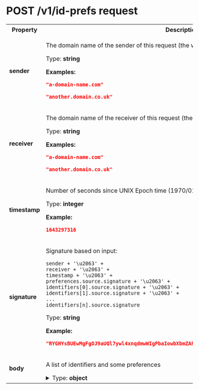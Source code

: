# POST /v1/id-prefs request

<table>

<tr>
    <th> Property </th>
    <th> Description </th>
</tr>

<tr>
<td>
<b>sender</b>
</td>
<td>

The domain name of the sender of this request (the website domain)

Type: **string**

**Examples:** 

```json
"a-domain-name.com"
```

```json
"another.domain.co.uk"
```

</td>
</tr>

<tr>
<td>
<b>receiver</b>
</td>
<td>

The domain name of the receiver of this request (the operator domain name)

Type: **string**

**Examples:** 

```json
"a-domain-name.com"
```

```json
"another.domain.co.uk"
```

</td>
</tr>

<tr>
<td>
<b>timestamp</b>
</td>
<td>

Number of seconds since UNIX Epoch time (1970/01/01 00:00:00)

Type: **integer**

**Example:** 

```json
1643297316
```

</td>
</tr>

<tr>
<td>
<b>signature</b>
</td>
<td>

Signature based on input:

```
sender + '\u2063' +
receiver + '\u2063' +
timestamp + '\u2063' +
preferences.source.signature + '\u2063' +
identifiers[0].source.signature + '\u2063' +
identifiers[1].source.signature + '\u2063' +
...
identifiers[n].source.signature
```

Type: **string**

**Example:** 

```json
"RYGHYsBUEwMgFgOJ9aUQl7ywl4xnqdmwWIgPbaIowbXbmZAFKLa7mcBJQuWh1wEskpu57SHn2mmCF6V5+cESgw=="
```

</td>
</tr>

<tr>
<td>
<b>body</b>
</td>
<td>

A list of identifiers and some preferences

<details>
<summary>Type: <b>object</b></summary>

<table>

<tr>
    <th> Property </th>
    <th> Description </th>
</tr>

<tr>
<td>
<b>preferences</b>
</td>
<td>

The current preferences of the user

<details>
<summary>Type: <b>object</b></summary>

<table>

<tr>
    <th> Property </th>
    <th> Description </th>
</tr>

<tr>
<td>
<b>version</b>
</td>
<td>

A version number. To be detailed.

Type: **enum (of integer)**

Can only take **one of these values**:
* `0`
</td>
</tr>

<tr>
<td>
<b>data</b>
</td>
<td>

<details>
<summary>Type: <b>object</b></summary>

<table>

<tr>
    <th> Property </th>
    <th> Description </th>
</tr>

<tr>
<td>
<b>use_browsing_for_personalization</b>
</td>
<td>

`true` if the user accepted the usage of browsing history for ad personalization, `false` otherwise

Type: **boolean**

</td>
</tr>

</table>

</details>

</td>
</tr>

<tr>
<td>
<b>source</b>
</td>
<td>

Source of data representing what contracting party created and signed the data

<details>
<summary>Type: <b>object</b></summary>

<table>

<tr>
    <th> Property </th>
    <th> Description </th>
</tr>

<tr>
<td>
<b>timestamp</b>
</td>
<td>

Time when data was signed

Type: **integer**

**Example:** 

```json
1643297316
```

</td>
</tr>

<tr>
<td>
<b>domain</b>
</td>
<td>

The domain name of the entity that signed this data

Type: **string**

**Examples:** 

```json
"a-domain-name.com"
```

```json
"another.domain.co.uk"
```

</td>
</tr>

<tr>
<td>
<b>signature</b>
</td>
<td>

The base64 representation of a data signature

Type: **string**

**Example:** 

```json
"RYGHYsBUEwMgFgOJ9aUQl7ywl4xnqdmwWIgPbaIowbXbmZAFKLa7mcBJQuWh1wEskpu57SHn2mmCF6V5+cESgw=="
```

</td>
</tr>

</table>

</details>

</td>
</tr>

</table>

</details>

</td>
</tr>

<tr>
<td>
<b>identifiers</b>
</td>
<td>

Type: **array** of items with following type:

A pseudonymous identifier generated for a web user

<details>
<summary>Type: <b>object</b></summary>

<table>

<tr>
    <th> Property </th>
    <th> Description </th>
</tr>

<tr>
<td>
<b>version</b>
</td>
<td>

A version number. To be detailed.

Type: **enum (of integer)**

Can only take **one of these values**:
* `0`
</td>
</tr>

<tr>
<td>
<b>type</b>
</td>
<td>

The identifier type, identifier of type `paf_browser_id` is mandatory and is "pivot"

Type: **enum (of string)**

Can only take **one of these values**:
* `"paf_browser_id"`
</td>
</tr>

<tr>
<td>
<b>persisted</b>
</td>
<td>

If set to `false`, means the identifier has not yet been persisted as a cookie.<br>Otherwise, means this identifier is persisted as a PAF cookie<br>(default value = `true` meaning if the property is omitted the identifier *is* persisted)

Type: **boolean**

</td>
</tr>

<tr>
<td>
<b>value</b>
</td>
<td>

The identifier value

Type: **string**

**Example:** 

```json
"7435313e-caee-4889-8ad7-0acd0114ae3c"
```

</td>
</tr>

<tr>
<td>
<b>source</b>
</td>
<td>

Source of data representing what contracting party created and signed the data

<details>
<summary>Type: <b>object</b></summary>

<table>

<tr>
    <th> Property </th>
    <th> Description </th>
</tr>

<tr>
<td>
<b>timestamp</b>
</td>
<td>

Time when data was signed

Type: **integer**

**Example:** 

```json
1643297316
```

</td>
</tr>

<tr>
<td>
<b>domain</b>
</td>
<td>

The domain name of the entity that signed this data

Type: **string**

**Examples:** 

```json
"a-domain-name.com"
```

```json
"another.domain.co.uk"
```

</td>
</tr>

<tr>
<td>
<b>signature</b>
</td>
<td>

The base64 representation of a data signature

Type: **string**

**Example:** 

```json
"RYGHYsBUEwMgFgOJ9aUQl7ywl4xnqdmwWIgPbaIowbXbmZAFKLa7mcBJQuWh1wEskpu57SHn2mmCF6V5+cESgw=="
```

</td>
</tr>

</table>

</details>

</td>
</tr>

</table>

</details>

</td>
</tr>

</table>

</details>

</td>
</tr>

</table>

